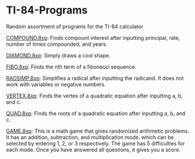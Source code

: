 # TI-84-Programs
Random assortment of programs for the TI-84 calculator

[COMPOUND.8xp](COMPOUND.8xp):
Finds compount interest after inputting principal, rate, number of times compounded, and years.

[DIAMOND.8xp](DIAMOND.8xp):
Simply draws a cool shape.

[FIBO.8xp](FIBO.8xp):
Finds the nth term of a fibonacci sequence.

[RADSIMP.8xp](RADSIMP.8xp):
Simplifies a radical after inputting the radicand. It does not work with variables or negative numbers.

[VERTEX.8xp](VERTEX.8xp):
Finds the vertex of a quadratic equation after inputting a, b, and c.

[QUAD.8xp](QUAD.8xp):
Finds the roots of a quadratic equation after inputting a, b, and c.

[GAME.8xp](GAME.8xp):
This is a math game that gives randomized arithmetic problems. It has an addition, subtraction, and multiplication mode, which can be selected by entering 1, 2, or 3 respectively. The game has 5 difficulties for each mode. Once you have answered all questions, it gives you a score.
